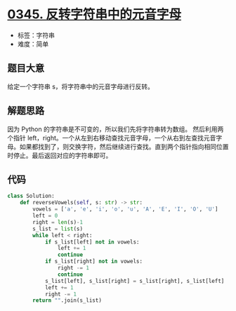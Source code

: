 # [0345. 反转字符串中的元音字母](https://leetcode-cn.com/problems/reverse-vowels-of-a-string/)

- 标签：字符串
- 难度：简单

## 题目大意

给定一个字符串 s，将字符串中的元音字母进行反转。

## 解题思路

因为 Python 的字符串是不可变的，所以我们先将字符串转为数组。
然后利用两个指针 left，right。一个从左到右移动查找元音字母，一个从右到左查找元音字母。如果都找到了，则交换字符，然后继续进行查找。直到两个指针指向相同位置时停止。最后返回对应的字符串即可。

## 代码

```Python
class Solution:
    def reverseVowels(self, s: str) -> str:
        vowels = ['a', 'e', 'i', 'o', 'u', 'A', 'E', 'I', 'O', 'U']
        left = 0
        right = len(s)-1
        s_list = list(s)
        while left < right:
            if s_list[left] not in vowels:
                left += 1
                continue
            if s_list[right] not in vowels:
                right -= 1
                continue
            s_list[left], s_list[right] = s_list[right], s_list[left]
            left += 1
            right -= 1
        return "".join(s_list)
```

